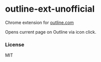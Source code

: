 # outline-ext-unofficial

Chrome extension for [outline.com](https://outline.com/)

Opens current page on Outline via icon click.

### License
MIT
